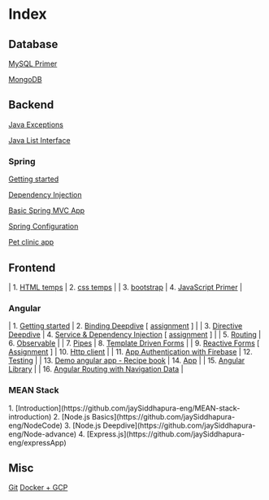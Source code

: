 <h1> Index </h1>

<h2>Database</h2>

[MySQL Primer](https://jaysiddhapura-eng.github.io/MySQL-Primer/) 

[MongoDB](https://jaysiddhapura-eng.github.io/MongoDB/)


<h2>Backend</h2>

[Java Exceptions](https://jaysiddhapura-eng.github.io/JavaExceptions/)

[Java List Interface](https://jaysiddhapura-eng.github.io/List/)

<h3> Spring </h3>

[Getting started](https://github.com/jaySiddhapura-eng/spring5-getting-started)

[Dependency Injection](https://github.com/jaySiddhapura-eng/spring5-dependency-injection)

[Basic Spring MVC App](https://github.com/jaySiddhapura-eng/basic-MVC-spring5)

[Spring Configuration](https://github.com/jaySiddhapura-eng/Configuration-Spring5)

[Pet clinic app](https://github.com/jaySiddhapura-eng/pet-clinic-spring5)


<h2>Frontend</h2>

| 1. [HTML temps](https://github.com/jaySiddhapura-eng/htmlTamplets) | 2. [css temps](https://github.com/jaySiddhapura-eng/css)     |
| 3. [bootstrap](https://jaysiddhapura-eng.github.io/bootstrap/) | 4. [JavaScript Primer](https://jaysiddhapura-eng.github.io/JavaScript-Notes/) |


<h3>Angular</h3>

| 1. [Getting started](https://github.com/jaySiddhapura-eng/angularCourse) | 2. [Binding Deepdive](https://github.com/jaySiddhapura-eng/AngularBindingsDeepDive) [ [assignment](https://github.com/jaySiddhapura-eng/ch5Assignment) ] |
| 3. [Directive Deepdive](https://github.com/jaySiddhapura-eng/directive-deepdive-ch7) | 4. [Service & Dependency Injection](https://github.com/jaySiddhapura-eng/angular-service-ch9) [ [assignment](https://github.com/jaySiddhapura-eng/angular-service-assignment-ch9) ] |
| 5. [Routing](https://github.com/jaySiddhapura-eng/routing-ch11) | 6. [Observable](https://github.com/jaySiddhapura-eng/custom-observable-ch13) |
| 7. [Pipes](https://github.com/jaySiddhapura-eng/pipe-ch17) | 8. [Template Driven Forms](https://github.com/jaySiddhapura-eng/form-control-ch15) |
| 9. [Reactive Forms](https://github.com/jaySiddhapura-eng/reactive-form-ch15) [ [Assignment](https://github.com/jaySiddhapura-eng/form-reactive-assignment-ch15) ] | 10. [Http client](https://github.com/jaySiddhapura-eng/http-ch18) |
| 11. [App Authentication with Firebase](https://github.com/jaySiddhapura-eng/authentication-ch20) | 12. [Testing](https://github.com/jaySiddhapura-eng/Angular-Testing)   |
| 13. [Demo angular app - Recipe book](https://github.com/jaySiddhapura-eng/angularCourseProject) | 14. [App](https://recipe-frontend.web.app/auth) |
| 15. [Angular Library](https://github.com/jaySiddhapura-eng/angular-library/tree/master) |
| 16. [Angular Routing with Navigation Data](https://github.com/jaySiddhapura-eng/Angular-Routing-Navigation-extra/tree/main) |

<h3>MEAN Stack</h3>
1. [Introduction](https://github.com/jaySiddhapura-eng/MEAN-stack-introduction)
2. [Node.js Basics](https://github.com/jaySiddhapura-eng/NodeCode)
3. [Node.js Deepdive](https://github.com/jaySiddhapura-eng/Node-advance)
4. [Express.js](https://github.com/jaySiddhapura-eng/expressApp)

<h2>Misc</h2>

[Git](https://jaysiddhapura-eng.github.io/Git-strategy/)
[Docker + GCP](https://github.com/jaySiddhapura-eng/Docker-GCP)













